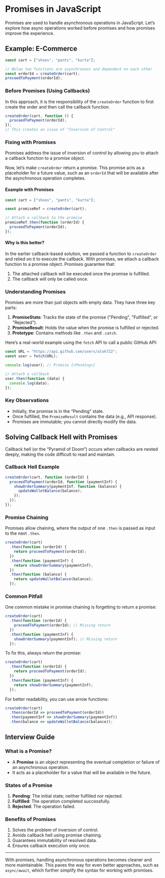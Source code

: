 # Promises in JavaScript

Promises are used to handle asynchronous operations in JavaScript. Let’s explore how async operations worked before promises and how promises improve the experience.

## Example: E-Commerce

```js
const cart = ["shoes", "pants", "kurta"];

// Below two functions are asynchronous and dependent on each other
const orderId = createOrder(cart);
proceedToPayment(orderId);
```

### Before Promises (Using Callbacks)

In this approach, it is the responsibility of the `createOrder` function to first create the order and then call the callback function.

```js
createOrder(cart, function () {
  proceedToPayment(orderId);
});
// This creates an issue of "Inversion of Control"
```

### Fixing with Promises

Promises address the issue of inversion of control by allowing you to attach a callback function to a promise object.

Now, let’s make `createOrder` return a promise. This promise acts as a placeholder for a future value, such as an `orderId` that will be available after the asynchronous operation completes.

#### Example with Promises

```js
const cart = ["shoes", "pants", "kurta"];

const promiseRef = createOrder(cart);

// Attach a callback to the promise
promiseRef.then(function (orderId) {
  proceedToPayment(orderId);
});
```

#### Why is this better?

In the earlier callback-based solution, we passed a function to `createOrder` and relied on it to execute the callback. With promises, we attach a callback function to a promise object. Promises guarantee that:

1. The attached callback will be executed once the promise is fulfilled.
2. The callback will only be called once.

### Understanding Promises

Promises are more than just objects with empty data. They have three key parts:

1. **PromiseState**: Tracks the state of the promise ("Pending", "Fulfilled", or "Rejected").
2. **PromiseResult**: Holds the value when the promise is fulfilled or rejected.
3. **Prototype**: Contains methods like `.then` and `.catch`.

Here’s a real-world example using the `fetch` API to call a public GitHub API:

```js
const URL = "https://api.github.com/users/alok722";
const user = fetch(URL);

console.log(user); // Promise {<Pending>}

// Attach a callback
user.then(function (data) {
  console.log(data);
});
```

### Key Observations

- Initially, the promise is in the “Pending” state.
- Once fulfilled, the `PromiseResult` contains the data (e.g., API response).
- Promises are immutable; you cannot directly modify the data.

## Solving Callback Hell with Promises

Callback hell (or the “Pyramid of Doom”) occurs when callbacks are nested deeply, making the code difficult to read and maintain.

### Callback Hell Example

```js
createOrder(cart, function (orderId) {
  proceedToPayment(orderId, function (paymentInf) {
    showOrderSummary(paymentInf, function (balance) {
      updateWalletBalance(balance);
    });
  });
});
```

### Promise Chaining

Promises allow chaining, where the output of one `.then` is passed as input to the next `.then`.

```js
createOrder(cart)
  .then(function (orderId) {
    return proceedToPayment(orderId);
  })
  .then(function (paymentInf) {
    return showOrderSummary(paymentInf);
  })
  .then(function (balance) {
    return updateWalletBalance(balance);
  });
```

### Common Pitfall

One common mistake in promise chaining is forgetting to return a promise:

```js
createOrder(cart)
  .then(function (orderId) {
    proceedToPayment(orderId); // Missing return
  })
  .then(function (paymentInf) {
    showOrderSummary(paymentInf); // Missing return
  });
```

To fix this, always return the promise:

```js
createOrder(cart)
  .then(function (orderId) {
    return proceedToPayment(orderId);
  })
  .then(function (paymentInf) {
    return showOrderSummary(paymentInf);
  });
```

For better readability, you can use arrow functions:

```js
createOrder(cart)
  .then(orderId => proceedToPayment(orderId))
  .then(paymentInf => showOrderSummary(paymentInf))
  .then(balance => updateWalletBalance(balance));
```

## Interview Guide

### What is a Promise?

- A **Promise** is an object representing the eventual completion or failure of an asynchronous operation.
- It acts as a placeholder for a value that will be available in the future.

### States of a Promise

1. **Pending**: The initial state; neither fulfilled nor rejected.
2. **Fulfilled**: The operation completed successfully.
3. **Rejected**: The operation failed.

### Benefits of Promises

1. Solves the problem of inversion of control.
2. Avoids callback hell using promise chaining.
3. Guarantees immutability of resolved data.
4. Ensures callback execution only once.

---

With promises, handling asynchronous operations becomes cleaner and more maintainable. This paves the way for even better approaches, such as `async/await`, which further simplify the syntax for working with promises.

